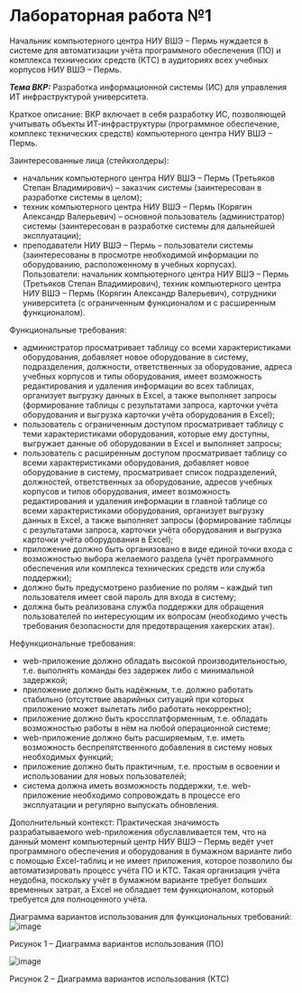 # Лабораторная работа №1

Начальник компьютерного центра НИУ ВШЭ – Пермь нуждается в системе для автоматизации учёта программного обеспечения (ПО) и комплекса технических средств (КТС) в аудиториях всех учебных корпусов НИУ ВШЭ – Пермь.

___Тема ВКР:___
Разработка информационной системы (ИС) для управления ИТ инфраструктурой университета.

Краткое описание:
ВКР включает в себя разработку ИС, позволяющей учитывать объекты ИТ-инфраструктуры (программное обеспечение, комплекс технических средств) компьютерного центра НИУ ВШЭ – Пермь.

Заинтересованные лица (стейкхолдеры):
-	начальник компьютерного центра НИУ ВШЭ – Пермь (Третьяков Степан Владимирович) – заказчик системы (заинтересован в разработке системы в целом);
-	техник компьютерного центра НИУ ВШЭ – Пермь (Корягин Александр Валерьевич) – основной пользователь (администратор) системы (заинтересован в разработке системы для дальнейшей эксплуатации);
-	преподаватели НИУ ВШЭ – Пермь – пользователи системы (заинтересованы в просмотре необходимой информации по оборудованию, расположенному в учебных корпусах).
Пользователи: начальник компьютерного центра НИУ ВШЭ – Пермь (Третьяков Степан Владимирович), техник компьютерного центра НИУ ВШЭ – Пермь (Корягин Александр Валерьевич), сотрудники университета (с ограниченным функционалом и с расширенным функционалом).

Функциональные требования: 
+	администратор просматривает таблицу со всеми характеристиками оборудования, добавляет новое оборудование в систему, подразделения, должности, ответственных за оборудование, адреса учебных корпусов и типы оборудования, имеет возможность редактирования и удаления информации во всех таблицах, организует выгрузку данных в Excel, а также выполняет запросы (формирование таблицы с результатами запроса, карточки учёта оборудования и выгрузка карточки учёта оборудования в Excel);
+	пользователь с ограниченным доступом просматривает таблицу с теми характеристиками оборудования, которые ему доступны, выгружает данные об оборудовании в Excel и выполняет запросы;
+	пользователь с расширенным доступом просматривает таблицу со всеми характеристиками оборудования, добавляет новое оборудование в систему, просматривает список подразделений, должностей, ответственных за оборудование, адресов учебных корпусов и типов оборудования, имеет возможность редактирования и удаления информации в главной таблице со всеми характеристиками оборудования, организует выгрузку данных в Excel, а также выполняет запросы (формирование таблицы с результатами запроса, карточки учёта оборудования и выгрузка карточки учёта оборудования в Excel);
+	приложение должно быть организовано в виде единой точки входа с возможностью выбора желаемого раздела (учёт программного обеспечения или комплекса технических средств или служба поддержки);
+	должно быть предусмотрено разбиение по ролям – каждый тип пользователя имеет свой пароль для входа в систему;
+	должна быть реализована служба поддержки для обращения пользователей по интересующим их вопросам (необходимо учесть требования безопасности для предотвращения хакерских атак).

Нефункциональные требования:
*	web-приложение должно обладать высокой производительностью, т.е. выполнять команды без задержек либо с минимальной задержкой;
*	приложение должно быть надёжным, т.е. должно работать стабильно (отсутствие аварийных ситуаций при которых приложение может вылетать либо работать некорректно);
*	приложение должно быть кроссплатформенным, т.е. обладать возможностью работы в нём на любой операционной системе;
*	web-приложение должно быть расширяемым, т.е. иметь возможность беспрепятственного добавления в систему новых необходимых функций;
*	приложение должно быть практичным, т.е. простым в освоении и использовании для новых пользователей;
*	система должна иметь возможность поддержки, т.е. web-приложение необходимо сопровождать в процессе его эксплуатации и регулярно выпускать обновления.

Дополнительный контекст:
Практическая значимость разрабатываемого web-приложения обуславливается тем, что на данный момент компьютерный центр НИУ ВШЭ – Пермь ведёт учет программного обеспечения и оборудования в бумажном варианте либо с помощью Excel-таблиц и не имеет приложения, которое позволило бы автоматизировать процесс учёта ПО и КТС. Такая организация учёта неудобна, поскольку учёт в бумажном варианте требует больших временных затрат, а Excel не обладает тем функционалом, который требуется для полноценного учёта.

Диаграмма вариантов использования для функциональных требований:
 ![image](https://github.com/Vadim-Charming-Concerts/HSE_Labs_Software_Architecture/assets/100124384/80828036-a72c-408f-bde8-4ba8f9c3acc8)
 
Рисунок 1 – Диаграмма вариантов использования (ПО)

 ![image](https://github.com/Vadim-Charming-Concerts/HSE_Labs_Software_Architecture/assets/100124384/f52d01f2-aa62-40c5-82ae-0850a78b6d0f)
 
Рисунок 2 – Диаграмма вариантов использования (КТС)
